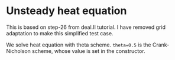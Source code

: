 # Unsteady heat equation

This is based on step-26 from deal.II tutorial. I have removed grid adaptation to make this simplified test case.

We solve heat equation with theta scheme. `theta=0.5` is the Crank-Nicholson scheme, whose value is set in the constructor.
